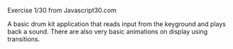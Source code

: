 Exercise 1/30 from Javascript30.com

A basic drum kit application that reads input from the keyground and plays back a sound. There are also very basic animations on display
using transitions.
